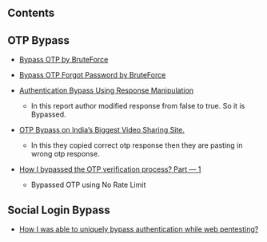 ## Contents


## OTP Bypass

- [Bypass OTP by BruteForce](https://medium.com/bugbountywriteup/how-i-bypassed-the-otp-verification-process-part-1-e5b333274ae9)

- [Bypass OTP Forgot Password by BruteForce](https://medium.com/bugbountywriteup/how-i-bypassed-the-otp-verification-process-part-2-c69f067216d)

- [Authentication Bypass Using Response Manipulation](https://medium.com/@MAALP/authentication-bypass-using-response-manipulation-6c33eb1257ac) 

    - In this report author modified response from false to true. So it is Bypassed.

- [OTP Bypass on India’s Biggest Video Sharing Site.](https://medium.com/bugbountywriteup/otp-bypass-on-indias-biggest-video-sharing-site-e94587c1aa89)
    
    - In this they copied correct otp response then they are pasting in wrong otp response.

- [How I bypassed the OTP verification process? Part — 1](https://medium.com/bugbountywriteup/how-i-bypassed-the-otp-verification-process-part-1-e5b333274ae9)

    - Bypassed OTP using No Rate Limit

## Social Login Bypass

- [How I was able to uniquely bypass authentication while web pentesting?](https://medium.com/nassec-cybersecurity-writeups/how-i-was-able-to-uniquely-bypass-authentication-while-web-pentesting-cd5d8d6a2837)
